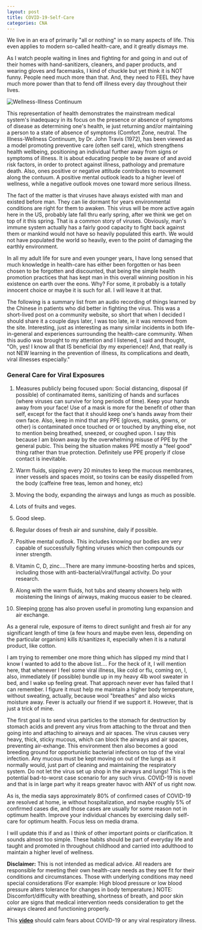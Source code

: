 ```yaml
---
layout: post
title: COVID-19-Self-Care
categories: CNA
---
```


We live in an era of primarily "all or nothing" in so many aspects of life. This even applies to modern so-called health-care, and it greatly dismays me.

As I watch people waiting in lines and fighting for and going in and out of their homes with hand-sanitizers, cleaners, and paper products, and wearing gloves and facemasks, I kind of chuckle but yet think it is NOT funny. People need much more than that. And, they need to FEEL they have much more power than that to fend off illness every day throughout their lives.

![Wellness-Illness Continuum](https://www.keepandshare.com/userpics/h/e/a/r/tnhandstraining/2020-03/sb/continuum-68917881.jpg?ts=1585255348)

This representation of health demonstrates the mainstream medical system's inadequacy in its focus on the presence or absence of symptoms of disease as determining one's health, ie just returning and/or maintaining a person to a state of absence of symptoms (Comfort Zone, neutral. The Illness-Wellness Continuum, by Dr. John Travis (1972), has been viewed as a model promoting preventive care (often self care), which strengthens health wellbeing, positioning an individual further away from signs or symptoms of illness. It is about educating people to be aware of and avoid risk factors, in order to protect against illness, pathology and premature death. Also, ones positive or negative attitude contributes to movement along the contuum. A positive mental outlook leads to a higher level of wellness, while a negative outlook moves one toward more serious illness.

The fact of the matter is that viruses have always existed with man and existed before man. They can lie dormant for years environmental conditions are right for them to awaken. This virus will be more active again here in the US, probably late fall thru early spring, after we think we get on top of it this spring. That is a common story of viruses. Obviously, man's immune system actually has a fairly good capacity to fight back against them or mankind would not have so heavily populated this earth. We would not have populated the world so heavily, even to the point of damaging the earthly environment.

In all my adult life for sure and even younger years, I have long sensed that much knowledge in health-care has either been forgotten or has been chosen to be forgotten and discounted, that being the simple health promotion practices that has kept man in this overall winning position in his existence on earth over the eons. Why? For some, it probably is a totally innocent choice or maybe it is such for all. I will leave it at that.

The following is a summary list from an audio recording of things learned by the Chinese in patients who did better in fighting the virus. This was a short-lived post on a community website, so short that when I decided I should share it a couple days later, I was too late, ie it was removed from the site. Interesting, just as interesting as many similar incidents in both life-in-general and experiences surrounding the health-care community. When this audio was brought to my attention and I listened, I said and thought, "Oh, yes! I know all that IS beneficial (by my experience)! And, that really is not NEW learning in the prevention of illness, its complications and death, viral illnesses especially."

### General Care for Viral Exposures

1. Measures publicly being focused upon: Social distancing, disposal (if possible) of continamated items, sanitizing of hands and surfaces (where viruses can survive for long periods of time). Keep your hands away from your face! Use of a mask is more for the benefit of other than self, except for the fact that it should keep one's hands away from their own face. Also, keep in mind that any PPE (gloves, masks, gowns, or other) is contaminated once touched or or touched by anything else, not to mention being breathed, sneezed, or coughed upon. I say this because I am blown away by the overwhelming misuse of PPE by the general pubic. This being the situation makes PPE mostly a "feel good" thing rather than true protection. Definitely use  PPE properly if close contact is inevitable.

2. Warm fluids, sipping every 20 minutes to keep the mucous membranes, inner vessels and spaces moist, so toxins can be easily disspelled from the body (caffeine free teas, lemon and honey, etc)
3. Moving the body, expanding the airways and lungs as much as possible.
4. Lots of fruits and veges.
5. Good sleep.
6. Regular doses of fresh air and sunshine, daily if possible.
7. Positive mental outlook. This includes knowing our bodies are very capable of successfully fighting viruses which then compounds our inner strength.
8. Vitamin C, D, zinc....There are many immune-boosting herbs and spices, including those with anti-bacterial/viral/fungal activity. Do your research.
9. Along with the warm fluids, hot tubs and steamy showers help with moistening the linings of airways, making mucous easier to be cleared.
10. Sleeping [prone](https://youtu.be/HCrSUwqoX0I) has also proven useful in promoting lung expansion and air exchange.

As a general rule, exposure of items to direct sunlight and fresh air for any significant length of time (a few hours and maybe even less, depending on the particular organism) kills it/sanitizes it, especially when it is a natural product, like cotton.

I am trying to remember one more thing which has slipped my mind that I know I wanted to add to the above list.... For the heck of it, I will mention here, that whenever I feel some viral illness, like cold or flu, coming on, I, also, immediately (if possible) bundle up in my heavy 4lb wool sweater in bed, and I wake up feeling great. That approach never ever has failed that I can remember. I figure it must help me maintain a higher body temperature, without sweating, actually, because wool "breathes" and also wicks moisture away. Fever is actually our friend if we support it. However, that is just a trick of mine. 

The first goal is to send virus particles to the stomach for destruction by stomach acids and prevent any virus from attaching to the throat and then going into and attaching to airways and air spaces. The virus causes very heavy, thick, sticky mucous, which can block the airways and air spaces, preventing air-exhange. This environment then also becomes a good breeding ground for opportunistic bacterial infections on top of the viral infection. Any mucous must be kept moving on out of the lungs as it normally would, just part of cleaning and maintaining the respiratory system. Do not let the virus set up shop in the airways and lungs! This is the potential bad-to-worst case scenario for any such virus. COVID-19 is novel and that is in large part why it reaps greater havoc with ANY of us right now.

As is, the media says approximately 80% of confirmed cases of COVID-19 are resolved at home, ie without hospitalization, and maybe roughly 5% of confirmed cases die, and those cases are usually for some reason not in optimum health. Improve your individual chances by exercising daily self-care for optimum health. Focus less on media drama.

I will update this if and as I think of other important points or clarification. It sounds almost too simple. These habits should be part of everyday life and taught and promoted in throughout childhood and carried into adulthood to maintain a higher level of wellness. 

**Disclaimer:** This is not intended as medical advice. All readers are responsible for meeting their own health-care needs as they see fit for their conditions and circumstances. Those with underlying conditions may need special considerations (For example: High blood pressure or low blood pressure alters tolerance for changes in body temperature.) NOTE: Discomfort/difficulty with breathing, shortness of breath, and poor skin color are signs that medical intervention needs consideration to get the airways cleared and functioning properly.

This **[video](https://youtu.be/Qwx3JMRTz8U)** should calm fears about COVID-19 or any viral respiratory illness.

